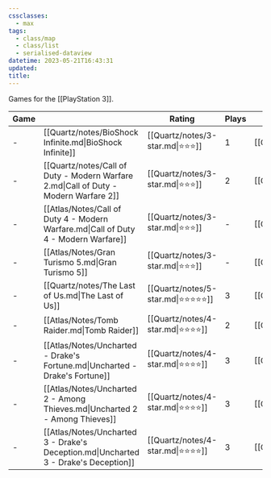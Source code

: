 ```yaml
---
cssclasses:
  - max
tags:
  - class/map
  - class/list
  - serialised-dataview
datetime: 2023-05-21T16:43:31
updated: 
title:
---
```

Games for the [[PlayStation 3]].

<!-- QueryToSerialize: table without id embed(link(thumbnail)) as "Game", file.link as "", rating as Rating, playthroughs as "Plays", link(split( filter(file.tags, (t) => startswith(t, "#status") )[0], "/" )[1]) as Status from #class/video-game where contains(platform, [[PlayStation 3]]) sort file.name -->
<!-- SerializedQuery: table without id embed(link(thumbnail)) as "Game", file.link as "", rating as Rating, playthroughs as "Plays", link(split( filter(file.tags, (t) => startswith(t, "#status") )[0], "/" )[1]) as Status from #class/video-game where contains(platform, [[PlayStation 3]]) sort file.name -->

| Game |                                                                                      | Rating                                 | Plays | Status                                   |
| ---- | ------------------------------------------------------------------------------------ | -------------------------------------- | ----- | ---------------------------------------- |
| \-   | [[Quartz/notes/BioShock Infinite.md\|BioShock Infinite]]                             | [[Quartz/notes/3-star.md\|⭐️⭐️⭐️]]     | 1     | [[Quartz/notes/completed.md\|completed]] |
| \-   | [[Quartz/notes/Call of Duty - Modern Warfare 2.md\|Call of Duty - Modern Warfare 2]] | [[Quartz/notes/3-star.md\|⭐️⭐️⭐️]]     | 2     | [[Quartz/notes/completed.md\|completed]] |
| \-   | [[Atlas/Notes/Call of Duty 4 - Modern Warfare.md\|Call of Duty 4 - Modern Warfare]]  | [[Quartz/notes/3-star.md\|⭐️⭐️⭐️]]     | \-    | [[Quartz/notes/completed.md\|completed]] |
| \-   | [[Atlas/Notes/Gran Turismo 5.md\|Gran Turismo 5]]                                    | [[Quartz/notes/3-star.md\|⭐️⭐️⭐️]]     | \-    | [[Quartz/notes/completed.md\|completed]] |
| \-   | [[Quartz/notes/The Last of Us.md\|The Last of Us]]                                   | [[Quartz/notes/5-star.md\|⭐️⭐️⭐️⭐️⭐️]] | 3     | [[Quartz/notes/completed.md\|completed]] |
| \-   | [[Atlas/Notes/Tomb Raider.md\|Tomb Raider]]                                          | [[Quartz/notes/4-star.md\|⭐️⭐️⭐️⭐️]]   | 2     | [[Quartz/notes/completed.md\|completed]] |
| \-   | [[Atlas/Notes/Uncharted - Drake's Fortune.md\|Uncharted - Drake's Fortune]]          | [[Quartz/notes/4-star.md\|⭐️⭐️⭐️⭐️]]   | 3     | [[Quartz/notes/completed.md\|completed]] |
| \-   | [[Atlas/Notes/Uncharted 2 - Among Thieves.md\|Uncharted 2 - Among Thieves]]          | [[Quartz/notes/4-star.md\|⭐️⭐️⭐️⭐️]]   | 3     | [[Quartz/notes/completed.md\|completed]] |
| \-   | [[Atlas/Notes/Uncharted 3 - Drake's Deception.md\|Uncharted 3 - Drake's Deception]]  | [[Quartz/notes/4-star.md\|⭐️⭐️⭐️⭐️]]   | 3     | [[Quartz/notes/completed.md\|completed]] |
<!-- SerializedQuery END -->
